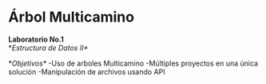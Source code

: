 # Árbol Multicamino 
**Laboratorio No.1**\
**Estructura de Datos II\**

**Objetivos\**
-Uso de arboles Multicamino
-Múltiples proyectos en una única solución
-Manipulación de archivos usando API
